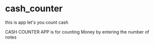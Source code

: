 # cash_counter
this is app let's you count cash

CASH COUNTER APP is for counting Money by entering the number of notes



